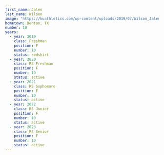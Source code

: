 ```yaml
---
first_name: Jalen
last_name: Wilson
image: "https://kuathletics.com/wp-content/uploads/2019/07/Wilson_Jalen_07182019-1024x853.jpg"
hometown: Denton, TX
number: 10
years:
  - year: 2019
    class: Freshman
    position: F
    number: 10
    status: redshirt
  - year: 2020
    class: RS Freshman
    position: F
    number: 10
    status: active
  - year: 2021
    class: RS Sophomore
    position: F
    number: 10
    status: active
  - year: 2022
    class: RS Junior
    position: F
    number: 10
    status: active
  - year: 2023
    class: RS Senior
    position: F
    number: 10
    status: active
---
```

